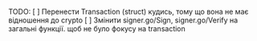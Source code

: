 TODO:
 [ ] Перенести Transaction (struct) кудись, тому що вона не має відношення до crypto
 [ ] Змінити signer.go/Sign, signer.go/Verify на загальні функції. щоб не було фокусу на transaction

